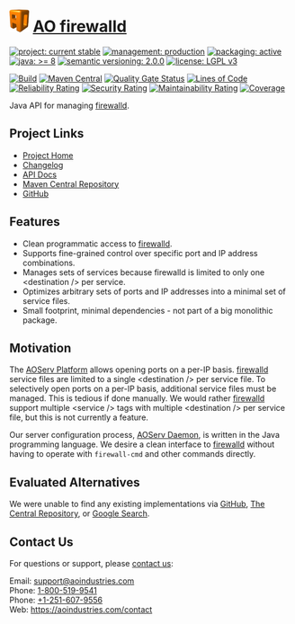 # [<img src="ao-logo.png" alt="AO Logo" width="35" height="40">](https://github.com/ao-apps) [AO firewalld](https://github.com/ao-apps/ao-firewalld)

[![project: current stable](https://aoindustries.com/ao-badges/project-current-stable.svg)](https://aoindustries.com/life-cycle#project-current-stable)
[![management: production](https://aoindustries.com/ao-badges/management-production.svg)](https://aoindustries.com/life-cycle#management-production)
[![packaging: active](https://aoindustries.com/ao-badges/packaging-active.svg)](https://aoindustries.com/life-cycle#packaging-active)  
[![java: &gt;= 8](https://aoindustries.com/ao-badges/java-8.svg)](https://docs.oracle.com/javase/8/)
[![semantic versioning: 2.0.0](https://aoindustries.com/ao-badges/semver-2.0.0.svg)](http://semver.org/spec/v2.0.0.html)
[![license: LGPL v3](https://aoindustries.com/ao-badges/license-lgpl-3.0.svg)](https://www.gnu.org/licenses/lgpl-3.0)

[![Build](https://github.com/ao-apps/ao-firewalld/workflows/Build/badge.svg?branch=master)](https://github.com/ao-apps/ao-firewalld/actions?query=workflow%3ABuild)
[![Maven Central](https://maven-badges.herokuapp.com/maven-central/com.aoindustries/ao-firewalld/badge.svg)](https://maven-badges.herokuapp.com/maven-central/com.aoindustries/ao-firewalld)
[![Quality Gate Status](https://sonarcloud.io/api/project_badges/measure?branch=master&project=com.aoapps.platform%3Aaoapps-firewalld&metric=alert_status)](https://sonarcloud.io/dashboard?branch=master&id=com.aoapps.platform%3Aaoapps-firewalld)
[![Lines of Code](https://sonarcloud.io/api/project_badges/measure?branch=master&project=com.aoapps.platform%3Aaoapps-firewalld&metric=ncloc)](https://sonarcloud.io/component_measures?branch=master&id=com.aoapps.platform%3Aaoapps-firewalld&metric=ncloc)  
[![Reliability Rating](https://sonarcloud.io/api/project_badges/measure?branch=master&project=com.aoapps.platform%3Aaoapps-firewalld&metric=reliability_rating)](https://sonarcloud.io/component_measures?branch=master&id=com.aoapps.platform%3Aaoapps-firewalld&metric=Reliability)
[![Security Rating](https://sonarcloud.io/api/project_badges/measure?branch=master&project=com.aoapps.platform%3Aaoapps-firewalld&metric=security_rating)](https://sonarcloud.io/component_measures?branch=master&id=com.aoapps.platform%3Aaoapps-firewalld&metric=Security)
[![Maintainability Rating](https://sonarcloud.io/api/project_badges/measure?branch=master&project=com.aoapps.platform%3Aaoapps-firewalld&metric=sqale_rating)](https://sonarcloud.io/component_measures?branch=master&id=com.aoapps.platform%3Aaoapps-firewalld&metric=Maintainability)
[![Coverage](https://sonarcloud.io/api/project_badges/measure?branch=master&project=com.aoapps.platform%3Aaoapps-firewalld&metric=coverage)](https://sonarcloud.io/component_measures?branch=master&id=com.aoapps.platform%3Aaoapps-firewalld&metric=Coverage)

Java API for managing [firewalld](http://www.firewalld.org/).

## Project Links
* [Project Home](https://aoindustries.com/ao-firewalld/)
* [Changelog](https://aoindustries.com/ao-firewalld/changelog)
* [API Docs](https://aoindustries.com/ao-firewalld/apidocs/)
* [Maven Central Repository](https://central.sonatype.com/artifact/com.aoindustries/ao-firewalld)
* [GitHub](https://github.com/ao-apps/ao-firewalld)

## Features
* Clean programmatic access to [firewalld](http://www.firewalld.org/).
* Supports fine-grained control over specific port and IP address combinations.
* Manages sets of services because firewalld is limited to only one &lt;destination /&gt; per service.
* Optimizes arbitrary sets of ports and IP addresses into a minimal set of service files.
* Small footprint, minimal dependencies - not part of a big monolithic package.

## Motivation
The [AOServ Platform](https://aoindustries.com/aoserv/) allows opening ports on a per-IP basis.  [firewalld](http://www.firewalld.org/) service files are limited to a single &lt;destination /&gt; per service file.  To selectively open ports on a per-IP basis, additional service files must be managed.  This is tedious if done manually.  We would rather [firewalld](http://www.firewalld.org/) support multiple &lt;service /&gt; tags with multiple &lt;destination /&gt; per service file, but this is not currently a feature.

Our server configuration process, [AOServ Daemon](https://github.com/ao-apps/aoserv-daemon), is written in the Java programming language.  We desire a clean interface to [firewalld](http://www.firewalld.org/) without having to operate with `firewall-cmd` and other commands directly.

## Evaluated Alternatives
We were unable to find any existing implementations via [GitHub](https://github.com/search?utf8=%E2%9C%93&q=java+firewalld&type=Repositories&ref=searchresults), [The Central Repository](https://central.sonatype.com/search?q=firewalld), or [Google Search](https://www.google.com/search?q=java+api+for+firewalld).

## Contact Us
For questions or support, please [contact us](https://aoindustries.com/contact):

Email: [support@aoindustries.com](mailto:support@aoindustries.com)  
Phone: [1-800-519-9541](tel:1-800-519-9541)  
Phone: [+1-251-607-9556](tel:+1-251-607-9556)  
Web: https://aoindustries.com/contact
